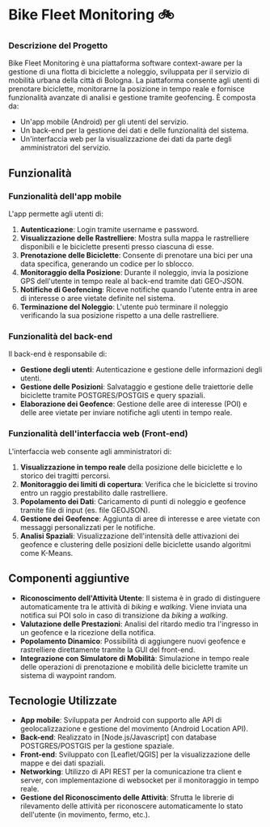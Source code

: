 # Bike Fleet Monitoring 🚲

### Descrizione del Progetto
Bike Fleet Monitoring è una piattaforma software context-aware per la gestione di una flotta di biciclette a noleggio, sviluppata per il servizio di mobilità urbana della città di Bologna. La piattaforma consente agli utenti di prenotare biciclette, monitorarne la posizione in tempo reale e fornisce funzionalità avanzate di analisi e gestione tramite geofencing. È composta da:

- Un'app mobile (Android) per gli utenti del servizio.
- Un back-end per la gestione dei dati e delle funzionalità del sistema.
- Un'interfaccia web per la visualizzazione dei dati da parte degli amministratori del servizio.

## Funzionalità

### Funzionalità dell'app mobile
L'app permette agli utenti di:
1. **Autenticazione**: Login tramite username e password.
2. **Visualizzazione delle Rastrelliere**: Mostra sulla mappa le rastrelliere disponibili e le biciclette presenti presso ciascuna di esse.
3. **Prenotazione delle Biciclette**: Consente di prenotare una bici per una data specifica, generando un codice per lo sblocco.
4. **Monitoraggio della Posizione**: Durante il noleggio, invia la posizione GPS dell'utente in tempo reale al back-end tramite dati GEO-JSON.
5. **Notifiche di Geofencing**: Riceve notifiche quando l'utente entra in aree di interesse o aree vietate definite nel sistema.
6. **Terminazione del Noleggio**: L'utente può terminare il noleggio verificando la sua posizione rispetto a una delle rastrelliere.

### Funzionalità del back-end
Il back-end è responsabile di:
- **Gestione degli utenti**: Autenticazione e gestione delle informazioni degli utenti.
- **Gestione delle Posizioni**: Salvataggio e gestione delle traiettorie delle biciclette tramite POSTGRES/POSTGIS e query spaziali.
- **Elaborazione dei Geofence**: Gestione delle aree di interesse (POI) e delle aree vietate per inviare notifiche agli utenti in tempo reale.

### Funzionalità dell'interfaccia web (Front-end)
L'interfaccia web consente agli amministratori di:
1. **Visualizzazione in tempo reale** della posizione delle biciclette e lo storico dei tragitti percorsi.
2. **Monitoraggio dei limiti di copertura**: Verifica che le biciclette si trovino entro un raggio prestabilito dalle rastrelliere.
3. **Popolamento dei Dati**: Caricamento di punti di noleggio e geofence tramite file di input (es. file GEOJSON).
4. **Gestione dei Geofence**: Aggiunta di aree di interesse e aree vietate con messaggi personalizzati per le notifiche.
5. **Analisi Spaziali**: Visualizzazione dell'intensità delle attivazioni dei geofence e clustering delle posizioni delle biciclette usando algoritmi come K-Means.

## Componenti aggiuntive

- **Riconoscimento dell'Attività Utente**: Il sistema è in grado di distinguere automaticamente tra le attività di *biking* e *walking*. Viene inviata una notifica sui POI solo in caso di transizione da *biking* a *walking*.
- **Valutazione delle Prestazioni**: Analisi del ritardo medio tra l'ingresso in un geofence e la ricezione della notifica.
- **Popolamento Dinamico**: Possibilità di aggiungere nuovi geofence e rastrelliere direttamente tramite la GUI del front-end.
- **Integrazione con Simulatore di Mobilità**: Simulazione in tempo reale delle operazioni di prenotazione e mobilità delle biciclette tramite un sistema di waypoint random.

## Tecnologie Utilizzate
- **App mobile**: Sviluppata per Android con supporto alle API di geolocalizzazione e gestione del movimento (Android Location API).
- **Back-end**: Realizzato in [Node.js/Javascript] con database POSTGRES/POSTGIS per la gestione spaziale.
- **Front-end**: Sviluppato con [Leaflet/QGIS] per la visualizzazione delle mappe e dei dati spaziali.
- **Networking**: Utilizzo di API REST per la comunicazione tra client e server, con implementazione di websocket per il monitoraggio in tempo reale.
- **Gestione del Riconoscimento delle Attività**: Sfrutta le librerie di rilevamento delle attività per riconoscere automaticamente lo stato dell'utente (in movimento, fermo, etc.).
